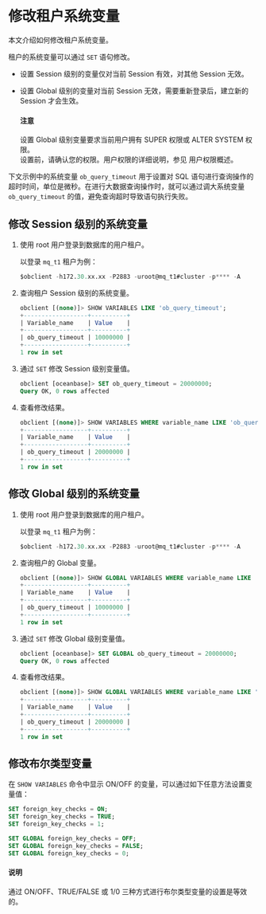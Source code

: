 # 修改租户系统变量

本文介绍如何修改租户系统变量。

租户的系统变量可以通过 `SET` 语句修改。

* 设置 Session 级别的变量仅对当前 Session 有效，对其他 Session 无效。
* 设置 Global 级别的变量对当前 Session 无效，需要重新登录后，建立新的 Session 才会生效。

  <main id="notice" type='notice'>
   <h4>注意</h4>
   <p>设置 Global 级别变量要求当前用户拥有 SUPER 权限或 ALTER SYSTEM 权限。</br>设置前，请确认您的权限。用户权限的详细说明，参见 <a xref="../../../7.reference/2.administrator-guide/2.basic-database-management/4.manage-tenants/5.manage-users-and-permissions/1.users-and-permissions/1.users-and-their-permissions.md">用户权限概述</a>。</p>
  </main>

下文示例中的系统变量 `ob_query_timeout` 用于设置对 SQL 语句进行查询操作的超时时间，单位是微秒。在进行大数据查询操作时，就可以通过调大系统变量 `ob_query_timeout` 的值，避免查询超时导致语句执行失败。

## 修改 Session 级别的系统变量

1. 使用 root 用户登录到数据库的用户租户。

   以登录 `mq_t1` 租户为例：

    ```sql
    $obclient -h172.30.xx.xx -P2883 -uroot@mq_t1#cluster -p**** -A
    ```

2. 查询租户 Session 级别的系统变量。

      ```sql
      obclient [(none)]> SHOW VARIABLES LIKE 'ob_query_timeout';
      +------------------+----------+
      | Variable_name    | Value    |
      +------------------+----------+
      | ob_query_timeout | 10000000 |
      +------------------+----------+
      1 row in set
      ```

3. 通过 `SET` 修改 Session 级别变量值。

    ```sql
    obclient [oceanbase]> SET ob_query_timeout = 20000000;
    Query OK, 0 rows affected
    ```

4. 查看修改结果。

    ```sql
    obclient [(none)]> SHOW VARIABLES WHERE variable_name LIKE 'ob_query_timeout';
    +------------------+----------+
    | Variable_name    | Value    |
    +------------------+----------+
    | ob_query_timeout | 20000000 |
    +------------------+----------+
    1 row in set
    ```

## 修改 Global 级别的系统变量

1. 使用 root 用户登录到数据库的用户租户。

   以登录 `mq_t1` 租户为例：

    ```sql
    $obclient -h172.30.xx.xx -P2883 -uroot@mq_t1#cluster -p**** -A
    ```

2. 查询租户的 Global 变量。

    ```sql
    obclient [(none)]> SHOW GLOBAL VARIABLES WHERE variable_name LIKE  'ob_query_timeout';
    +------------------+----------+
    | Variable_name    | Value    |
    +------------------+----------+
    | ob_query_timeout | 10000000 |
    +------------------+----------+
    1 row in set
    ```

3. 通过 `SET` 修改 Global 级别变量值。

    ```sql
    obclient [oceanbase]> SET GLOBAL ob_query_timeout = 20000000;
    Query OK, 0 rows affected
    ```

4. 查看修改结果。

    ```sql
    obclient [(none)]> SHOW GLOBAL VARIABLES WHERE variable_name LIKE 'ob_query_timeout';
    +------------------+----------+
    | Variable_name    | Value    |
    +------------------+----------+
    | ob_query_timeout | 20000000 |
    +------------------+----------+
    1 row in set
    ```

## 修改布尔类型变量

在 `SHOW VARIABLES` 命令中显示 ON/OFF 的变量，可以通过如下任意方法设置变量值：

```sql
SET foreign_key_checks = ON;
SET foreign_key_checks = TRUE;
SET foreign_key_checks = 1;

SET GLOBAL foreign_key_checks = OFF;
SET GLOBAL foreign_key_checks = FALSE;
SET GLOBAL foreign_key_checks = 0;
```

<main id="notice" type='explain'>
 <h4>说明</h4>
 <p>通过 ON/OFF、TRUE/FALSE 或 1/0 三种方式进行布尔类型变量的设置是等效的。</p>
</main>
